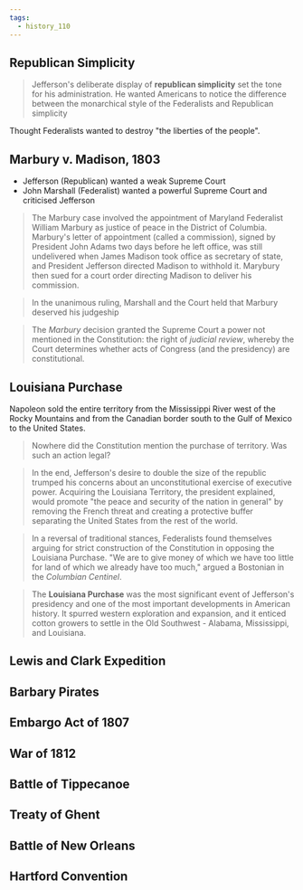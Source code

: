 ```yaml
---
tags:
  - history_110
---
```


## Republican Simplicity

> Jefferson's deliberate display of **republican simplicity** set the tone for his administration. He wanted Americans to notice the difference between the monarchical style of the Federalists and Republican simplicity

Thought Federalists wanted to destroy "the liberties of the people".

## Marbury v. Madison, 1803

- Jefferson (Republican) wanted a weak Supreme Court
- John Marshall (Federalist) wanted a powerful Supreme Court and criticised Jefferson

> The Marbury case involved the appointment of Maryland Federalist William Marbury as justice of peace in the District of Columbia. Marbury's letter of appointment (called a commission), signed by President John Adams two days before he left office, was still undelivered when James Madison took office as secretary of state, and President Jefferson directed Madison to withhold it. Marybury then sued for a court order directing Madison to deliver his commission.

> In the unanimous ruling, Marshall and the Court held that Marbury deserved his judgeship

> The *Marbury* decision granted the Supreme Court a power not mentioned in the Constitution: the right of *judicial review*, whereby the Court determines whether acts of Congress (and the presidency) are constitutional.

## Louisiana Purchase

Napoleon sold the entire territory from the Mississippi River west of the Rocky Mountains and from the Canadian border south to the Gulf of Mexico to the United States.

> Nowhere did the Constitution mention the purchase of territory. Was such an action legal?

> In the end, Jefferson's desire to double the size of the republic trumped his concerns about an unconstitutional exercise of executive power. Acquiring the Louisiana Territory, the president explained, would promote "the peace and security of the nation in general" by removing the French threat and creating a protective buffer separating the United States from the rest of the world.

> In a reversal of traditional stances, Federalists found themselves arguing for strict construction of the Constitution in opposing the Louisiana Purchase. "We are to give money of which we have too little for land of which we already have too much," argued a Bostonian in the *Columbian Centinel*.

> The **Louisiana Purchase** was the most significant event of Jefferson's presidency and one of the most important developments in American history. It spurred western exploration and expansion, and it enticed cotton growers to settle in the Old Southwest - Alabama, Mississippi, and Louisiana.

## Lewis and Clark Expedition

## Barbary Pirates

## Embargo Act of 1807

## War of 1812

## Battle of Tippecanoe

## Treaty of Ghent

## Battle of New Orleans

## Hartford Convention